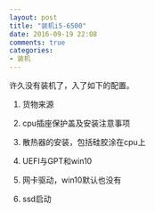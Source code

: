 ```yaml
---
layout: post
title: "装机i5-6500"
date: 2016-09-19 22:08
comments: true
categories:
- 装机
---
```


许久没有装机了，入了如下的配置。

1. 货物来源

2. cpu插座保护盖及安装注意事项

3. 散热器的安装，包括硅胶涂在cpu上

4. UEFI与GPT和win10

5. 网卡驱动，win10默认也没有

6. ssd启动
